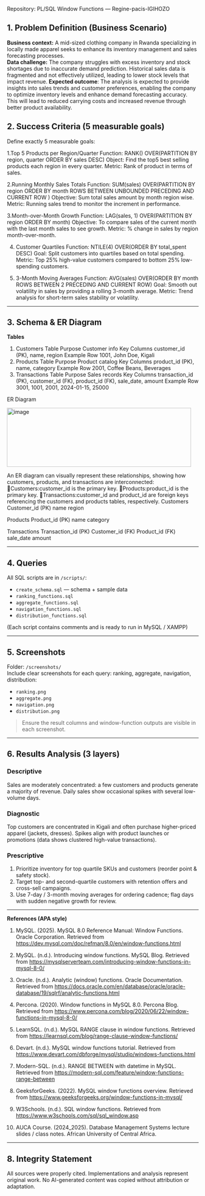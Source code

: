  Repository: PL/SQL Window Functions — Regine-pacis-IGIHOZO 

## 1. Problem Definition (Business Scenario)
**Business context:** A mid-sized clothing company in Rwanda specializing in locally made apparel seeks to enhance its inventory management and sales forecasting processes.  
**Data challenge:** The company struggles with excess inventory and stock shortages due to inaccurate demand prediction. Historical sales data is fragmented and not effectively utilized, leading to lower stock levels that impact revenue.
**Expected outcome**: The analysis is expected to provide insights into sales trends and customer preferences, enabling the company to optimize inventory levels and enhance demand forecasting accuracy. This will lead to reduced carrying costs and increased revenue through better product availability.

## 2. Success Criteria (5 measurable goals)
Define exactly 5 measurable goals:

1.Top 5 Products per Region/Quarter
 Function: RANK() OVER(PARTITION BY region, quarter ORDER BY sales DESC)
 Object: Find the top5 best selling products each region in every quarter.
 Metric: Rank of product in terms of sales.

2.Running Monthly Sales Totals
 Function: SUM(sales) OVER(PARTITION BY region ORDER BY month ROWS BETWEEN UNBOUNDED PRECEDING AND CURRENT ROW )
 Objective: Sum total sales amount by month region wise.
 Metric: Running sales trend to monitor the increment in performance.

3.Month-over-Month Growth
 Function: LAG(sales, 1) OVER(PARTITION BY region ORDER BY month)
 Objective: To compare sales of the current month with the last month sales to see growth.
 Metric: % change in sales by region month-over-month.

4. Customer Quartiles
 Function: NTILE(4) OVER(ORDER BY total_spent DESC)
 Goal: Split customers into quartiles based on total spending.
 Metric: Top 25% high-value customers compared to bottom 25% low-spending customers.

5. 3-Month Moving Averages
 Function: AVG(sales) OVER(ORDER BY month ROWS BETWEEN 2 PRECEDING AND CURRENT ROW)
 Goal: Smooth out volatility in sales by providing a rolling 3-month average.
 Metric: Trend analysis for short-term sales stability or volatility.

---

## 3. Schema & ER Diagram
**Tables**
1. Customers Table
Purpose	Customer info
Key Columns	customer_id (PK), name, region
Example Row	1001, John Doe, Kigali
2. Products Table
Purpose	Product catalog
Key Columns	product_id (PK), name, category
Example Row	2001, Coffee Beans, Beverages
3. Transactions Table
Purpose	Sales records
Key Columns	transaction_id (PK), customer_id (FK), product_id (FK), sale_date, amount
Example Row	3001, 1001, 2001, 2024-01-15, 25000

ER Diagram

<img width="484" height="155" alt="image" src="https://github.com/user-attachments/assets/775af207-de70-4bb5-836f-3ee9dfd74545" />


An ER diagram can visually represent these relationships, showing how customers, products, and transactions are interconnected:
Customers:customer_id is the primary key.
Products:product_id is the primary key.
Transactions:customer_id and product_id are foreign keys referencing the customers and products tables, respectively.
Customers
Customer_id (PK)	name	region

Products
Product_id (PK)	name	category

Transactions
Transaction_id (PK)	Customer_id (FK)	Product_id (FK)	sale_date	amount


---

## 4. Queries
All SQL scripts are in `/scripts/`:
- `create_schema.sql` — schema + sample data
- `ranking_functions.sql`
- `aggregate_functions.sql`
- `navigation_functions.sql`
- `distribution_functions.sql`

(Each script contains comments and is ready to run in MySQL / XAMPP)

---

## 5. Screenshots
Folder: `/screenshots/`  
Include clear screenshots for each query: ranking, aggregate, navigation, distribution:
- `ranking.png`
- `aggregate.png`
- `navigation.png`
- `distribution.png`

> Ensure the result columns and window-function outputs are visible in each screenshot.

---

## 6. Results Analysis (3 layers)

### Descriptive
Sales are moderately concentrated: a few customers and products generate a majority of revenue. Daily sales show occasional spikes with several low-volume days.

### Diagnostic
Top customers are concentrated in Kigali and often purchase higher-priced apparel (jackets, dresses). Spikes align with product launches or promotions (data shows clustered high-value transactions).

### Prescriptive
1. Prioritize inventory for top quartile SKUs and customers (reorder point & safety stock).  
2. Target top- and second-quartile customers with retention offers and cross-sell campaigns.  
3. Use 7-day / 3-month moving averages for ordering cadence; flag days with sudden negative growth for review.

---

**References (APA style)**

1. MySQL. (2025). MySQL 8.0 Reference Manual: Window Functions. Oracle Corporation. 
Retrieved from https://dev.mysql.com/doc/refman/8.0/en/window-functions.html

2. MySQL. (n.d.). Introducing window functions. MySQL Blog. 
Retrieved from https://mysqlserverteam.com/introducing-window-functions-in-mysql-8-0/

3. Oracle. (n.d.). Analytic (window) functions. Oracle Documentation.
Retrieved from https://docs.oracle.com/en/database/oracle/oracle-database/19/sqlrf/analytic-functions.html

4. Percona. (2020). Window functions in MySQL 8.0. Percona Blog.
Retrieved from https://www.percona.com/blog/2020/06/22/window-functions-in-mysql-8-0/

5. LearnSQL. (n.d.). MySQL RANGE clause in window functions. 
Retrieved from https://learnsql.com/blog/range-clause-window-functions/

6. Devart. (n.d.). MySQL window functions tutorial.
Retrieved from https://www.devart.com/dbforge/mysql/studio/windows-functions.html

7. Modern-SQL. (n.d.). RANGE BETWEEN with datetime in MySQL.
Retrieved from https://modern-sql.com/feature/window-functions-range-between

8. GeeksforGeeks. (2022). MySQL window functions overview. 
Retrieved from https://www.geeksforgeeks.org/window-functions-in-mysql/

9. W3Schools. (n.d.). SQL window functions.
Retrieved from https://www.w3schools.com/sql/sql_window.asp

10. AUCA Course. (2024_2025). Database Management Systems lecture slides / class notes. African University of Central Africa.
---

## 8. Integrity Statement
All sources were properly cited. Implementations and analysis represent original work. No AI-generated content was copied without attribution or adaptation.
